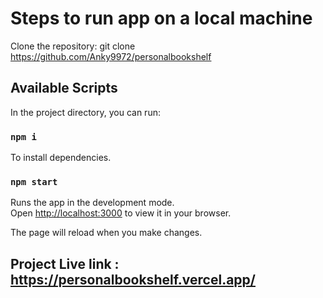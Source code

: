 # Steps to run app on a local machine

Clone the repository: git clone https://github.com/Anky9972/personalbookshelf

## Available Scripts

In the project directory, you can run:
### `npm i` 

To install dependencies.

### `npm start`

Runs the app in the development mode.\
Open [http://localhost:3000](http://localhost:3000) to view it in your browser.

The page will reload when you make changes.

## Project Live link : https://personalbookshelf.vercel.app/